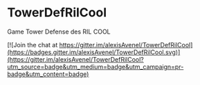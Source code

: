 # TowerDefRilCool

Game Tower Defense des RIL COOL

[![Join the chat at https://gitter.im/alexisAvenel/TowerDefRilCool](https://badges.gitter.im/alexisAvenel/TowerDefRilCool.svg)](https://gitter.im/alexisAvenel/TowerDefRilCool?utm_source=badge&utm_medium=badge&utm_campaign=pr-badge&utm_content=badge)
